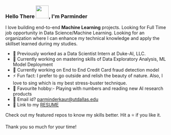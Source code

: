 ### Hello There <img src="https://user-images.githubusercontent.com/65789810/150912087-622986a4-00c2-466d-9803-a52db7fad11f.gif" data-canonical-src="https://user-images.githubusercontent.com/65789810/150912087-622986a4-00c2-466d-9803-a52db7fad11f.gif" width="40" height="40" />, I'm Parminder 


I love building end-to-end **Machine Learning** projects. Looking for Full Time job opportunity in Data Science/Machine Learning. Looking for an organization where I can enhance my technical knowledge and apply the skillset learned during my studies.

- 💼 Previously worked as a Data Scientist Intern at Duke-AI, LLC.
- 🔭 Currently working on mastering skills of Data Exploratory Analysis, ML Model Deployment
- 🔭 Currently working on End to End Credit Card fraud detection model
- ⚡ Fun fact: I prefer to go outside and relish the beauty of nature. Also, I love to sing which is my best stress-buster technique.
- 🤔 Favourite hobby:- Playing with numbers and reading new AI research products
- 📧 Email id? parminderkaur@utdallas.edu
- 📄 Link to my <a href="https://drive.google.com/file/d/13_TPyHNOY9UhguSGJaHAPsxZ9hs_WUUt/view?usp=sharing" target="_blank">RESUME</a>

Check out my featured repos to know my skills better. Hit a ⭐ if you like it.

Thank you so much for your time!

